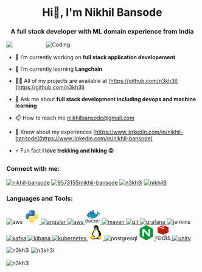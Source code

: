 


<h1 align="center">Hi👋, I'm Nikhil Bansode</h1>
<h3 align="center">A full stack developer with ML domain experience from India</h3>

<img align="right" alt="Coding" width="400" src="https://cdn.dribbble.com/users/1162077/screenshots/3848914/programmer.gif">

![](https://komarev.com/ghpvc/?username=n3kh3l)
- 🔭 I’m currently working on **full stack application developement**

- 🌱 I’m currently learning **Langchain**

- 👨‍💻 All of my projects are available at [https://github.com/n3kh3l](https://github.com/n3kh3l)

- 💬 Ask me about **full stack development including devops and machine learning**

- 📫 How to reach me niikhilbansode@gmail.com

- 📄 Know about my experiences [https://www.linkedin.com/in/nikhil-bansode](https://www.linkedin.com/in/nikhil-bansode)

- ⚡ Fun fact **I love trekking and hiking 😛**

<h3 align="left">Connect with me:</h3>
<p align="left">
<a href="https://linkedin.com/in/nikhil-bansode" target="blank"><img align="center" src="https://raw.githubusercontent.com/rahuldkjain/github-profile-readme-generator/master/src/images/icons/Social/linked-in-alt.svg" alt="nikhil-bansode" height="30" width="40" /></a>
<a href="https://stackoverflow.com/users/5798928/nikhil-bansode" target="blank"><img align="center" src="https://raw.githubusercontent.com/rahuldkjain/github-profile-readme-generator/master/src/images/icons/Social/stack-overflow.svg" alt="9573155/nikhil-bansode" height="30" width="40" /></a>
<a href="https://instagram.com/n3kh3l" target="blank"><img align="center" src="https://raw.githubusercontent.com/rahuldkjain/github-profile-readme-generator/master/src/images/icons/Social/instagram.svg" alt="n3kh3l" height="30" width="40" /></a>
<a href="https://leetcode.com/u/niikhilB/" target="blank"><img align="center" src="https://img.icons8.com/?size=100&id=wDGo581Ea5Nf&format=png&color=000000" alt="nikhilB" height="30" width="30" /></a>
</p>

<h3 align="left">Languages and Tools:</h3>
<p align="left"> <a target="_blank" rel="noreferrer"> <img src="https://www.vectorlogo.zone/logos/java/java-icon.svg" alt="aws" width="40" height="40"/> </a> <a href="https://www.python.org" target="_blank" rel="noreferrer"> <img src="https://raw.githubusercontent.com/devicons/devicon/master/icons/python/python-original.svg" alt="python" width="40" height="40"/> </a>  <a href="https://angular.dev" target="_blank" rel="noreferrer"> <img src="https://www.vectorlogo.zone/logos/angular/angular-icon.svg" alt="angular" width="40" height="40"/> </a> <a href="https://spring.io/projects/spring-boot" target="_blank" rel="noreferrer"> <img src="https://www.vectorlogo.zone/logos/springio/springio-icon.svg" alt="aws" width="40" height="40"/> </a> <a href="https://www.docker.com/" target="_blank" rel="noreferrer"> <img src="https://raw.githubusercontent.com/devicons/devicon/master/icons/docker/docker-original-wordmark.svg" alt="docker" width="40" height="40"/> </a> <a href="https://maven.apache.org/" target="_blank" rel="noreferrer"> <img src="https://www.vectorlogo.zone/logos/apache_maven/apache_maven-icon.svg" alt="maven" width="40" height="40"/> </a> <a href="https://git-scm.com/" target="_blank" rel="noreferrer"> <img src="https://www.vectorlogo.zone/logos/git-scm/git-scm-icon.svg" alt="git" width="40" height="40"/> </a> <a href="https://grafana.com" target="_blank" rel="noreferrer"> <img src="https://www.vectorlogo.zone/logos/grafana/grafana-icon.svg" alt="grafana" width="40" height="40"/> </a> <a href="https://www.jenkins.io" target="_blank" rel="noreferrer"> </a> <img src="https://www.vectorlogo.zone/logos/jenkins/jenkins-icon.svg" alt="jenkins" width="40" height="40"/> </a> <a href="https://kafka.apache.org/" target="_blank" rel="noreferrer"> <img src="https://www.vectorlogo.zone/logos/apache_kafka/apache_kafka-icon.svg" alt="kafka" width="40" height="40"/> </a> <a href="https://www.elastic.co/kibana" target="_blank" rel="noreferrer"> <img src="https://www.vectorlogo.zone/logos/elasticco_kibana/elasticco_kibana-icon.svg" alt="kibana" width="40" height="40"/> </a> <a href="https://kubernetes.io" target="_blank" rel="noreferrer"> <img src="https://www.vectorlogo.zone/logos/kubernetes/kubernetes-icon.svg" alt="kubernetes" width="40" height="40"/> </a> <a href="https://www.linux.org/" target="_blank" rel="noreferrer"> <img src="https://raw.githubusercontent.com/devicons/devicon/master/icons/linux/linux-original.svg" alt="linux" width="40" height="40"/> </a> <a target="_blank" rel="noreferrer"> <img src="https://www.vectorlogo.zone/logos/postgresql/postgresql-icon.svg" alt="postgresql" width="40" height="40"/> </a> <a href="https://www.nginx.com" target="_blank" rel="noreferrer"> <img src="https://raw.githubusercontent.com/devicons/devicon/master/icons/nginx/nginx-original.svg" alt="nginx" width="40" height="40"/> </a> <a href="https://redis.io" target="_blank" rel="noreferrer"> <img src="https://raw.githubusercontent.com/devicons/devicon/master/icons/redis/redis-original-wordmark.svg" alt="redis" width="40" height="40"/> </a> <a href="https://unity.com/" target="_blank" rel="noreferrer"> <img src="https://www.vectorlogo.zone/logos/unity3d/unity3d-icon.svg" alt="unity" width="40" height="40"/> </a> </p>

<p><img align="left" src="https://github-readme-stats.vercel.app/api/top-langs?username=n3kh3l&show_icons=true&locale=en&layout=compact" alt="n3kh3l" /></p>

<p>&nbsp;<img align="center" src="https://github-readme-stats.vercel.app/api?username=n3kh3l&show_icons=true&locale=en" alt="n3kh3l" /></p>

<p><img align="center" src="https://github-readme-streak-stats.herokuapp.com/?user=n3kh3l&" alt="n3kh3l" /></p>
